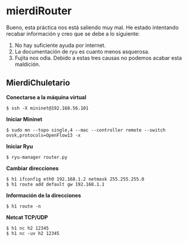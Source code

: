 # mierdiRouter
Bueno, esta práctica nos está saliendo muy mal. He estado intentando recabar información y creo que se debe a lo siguiente:
1. No hay suficiente ayuda por internet.
2. La documentación de ryu es cuanto menos asquerosa.
3. Fujita nos odia.
Debido a estas tres causas no podemos acabar esta maldición.

## MierdiChuletario

**Conectarse a la máquina virtual**

    $ ssh -X mininet@192.168.56.101

**Iniciar Mininet**

    $ sudo mn --topo single,4 --mac --controller remote --switch ovsk,protocols=OpenFlow13 -x
    
**Iniciar Ryu**

    $ ryu-manager router.py    
    
**Cambiar direcciones**

    $ h1 ifconfig eth0 192.168.1.2 netmask 255.255.255.0
    $ h1 route add default gw 192.168.1.1 
    
**Información de la direcciones**

    $ h1 route -n
    
**Netcat TCP/UDP**

    $ h1 nc h2 12345
    $ h1 nc -uv h2 12345
    